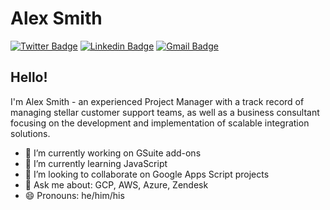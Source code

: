 
# Alex Smith 
[![Twitter Badge](https://img.shields.io/badge/-@prodokit-1ca0f1?style=flat-square&labelColor=1ca0f1&logo=twitter&logoColor=white&link=https://twitter.com/prodokit)](https://twitter.com/prodokit) [![Linkedin Badge](https://img.shields.io/badge/-alexsmithsolutions-blue?style=flat-square&logo=Linkedin&logoColor=white&link=https://www.linkedin.com/in/alexsmithsolutions/)](https://www.linkedin.com/in/alexsmithsolutions/)
[![Gmail Badge](https://img.shields.io/badge/-alex@prodokit.com-c14438?style=flat-square&logo=Gmail&logoColor=white&link=mailto:alex@prodokit.com)](mailto:alex@prodokit.com)

## Hello!

I'm Alex Smith - an experienced Project Manager with a track record of managing stellar customer support teams, as well as a business consultant focusing on the development and implementation of scalable integration solutions.

- 🔭 I’m currently working on GSuite add-ons
- 🌱 I’m currently learning JavaScript
- 👯 I’m looking to collaborate on Google Apps Script projects
- 💬 Ask me about: GCP, AWS, Azure, Zendesk
- 😄 Pronouns: he/him/his
